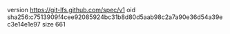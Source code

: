 version https://git-lfs.github.com/spec/v1
oid sha256:c7513909f4cee92085924bc31b8d80d5aab98c2a7a90e36d54a39ec3e14e1e97
size 661
